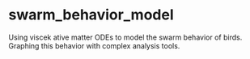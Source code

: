# swarm_behavior_model
Using viscek ative matter ODEs to model the swarm behavior of birds. Graphing this behavior with complex analysis tools. 
